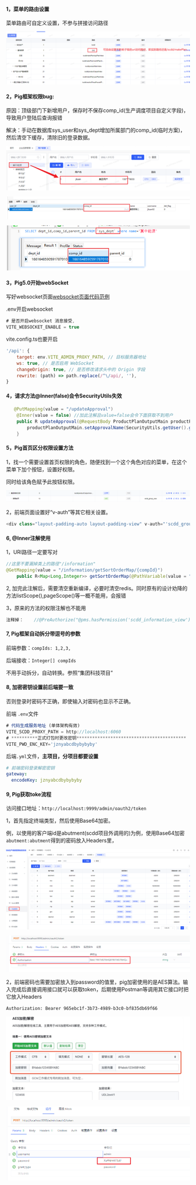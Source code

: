 #### 1，菜单的路由设置

菜单路由可自定义设置，不参与拼接访问路径

![1685698184188](note-images/1685698184188.png)

#### 2，Pig框架权限bug: 

原因：顶级部门下新增用户，保存时不保存comp_id(生产调度项目自定义字段)，导致用户登陆后查询报错

 解决：手动在数据库sys_user和sys_dept增加所属部门的comp_id(临时方案)，然后清空下缓存，清除旧的登录数据。

![1687245168365](note-images/1687245168365.png)

![1690770762033](note-images/1690770762033.png)

![1693897104626](note-images/1693897104626.png)

#### 3，Pig5.0开始webSocket

写好websocket页面<a href="Websocket">websocket页面代码范例</a>

.env开启websocket

```js
# 是否开启websocket 消息接受,
VITE_WEBSOCKET_ENABLE = true
```

vite.config.ts也要开启

```javascript
'/api': {
    target: env.VITE_ADMIN_PROXY_PATH, // 目标服务器地址
    ws: true, // 是否启用 WebSocket
    changeOrigin: true, // 是否修改请求头中的 Origin 字段
    rewrite: (path) => path.replace(/^\/api/, ''),
}
```

#### 4，请求方法@Inner(false)会令SecurityUtils失效

```java
   @PutMapping(value = "/updateApproval")
	@Inner(value = false) //加此注解且value=false会令下面获取不到用户
    public R updateApproval(@RequestBody ProductPlanOutputMain productPlanOutputMain){
        productPlanOutputMain.setApprovalName(SecurityUtils.getUser().getName());
    }
```

#### 5，Pig首页区分权限设置方法

1，找一个需要设置首页权限的角色，随便找到一个这个角色对应的菜单，在这个菜单下加个按钮，设置好权限。

同时给该角色赋予此按钮权限。

![1695021653908](note-images/1695021653908.png)

2，前端页面设置好“v-auth”等其它相关设置。

```javascript
<div class="layout-padding-auto layout-padding-view" v-auth="'scdd_group_view'">
```

#### 6, @Inner注解使用

1，URI路径一定要写对

```java
//这里不要漏掉类上的路径"/information"	
@GetMapping(value = "/information/getSortOrderMap/{compId}")  
	public R<Map<Long,Integer>> getSortOrderMap(@PathVariable(value = "compId") Long compId, @RequestHeader(SecurityConstants.FROM) String from);

```

2, 加完此注解后，需要清空重新编译，必要时清空redis。同时原有的设计劝降的方法listScope(),pageScope()等一概不能用，会报错

3，原来的方法的权限注解也不能用

```java
注释掉：    //@PreAuthorize("@pms.hasPermission('scdd_information_view')" )

```

#### 7, Pig框架自动拆分带逗号的参数

前端参数：```compIds: 1,2,3,```

后端接收：```Integer[] compIds```

不用手动拆分，自动转换。参照“集团科技项目”

#### 8, 加密密钥设置前后端要一致

否则登录时密码不正确，即使输入对密码也显示不正确。

前端 `.env`文件

```javascript
# 代码生成服务地址 (单体架构有效)
VITE_SCDD_PROXY_PATH = http://localhost:6060
# **********正式打包时更改密钥******************************************
VITE_PWD_ENC_KEY='jznyabcdbybybyby'
```

后端`.yml`文件，**主项目，分项目都要设置**

```yaml
# 前端密码登录解密密钥
gateway:
  encodeKey: jznyabcdbybybyby
```

#### 9, Pig获取toke流程

访问接口地址：`http://localhost:9999/admin/oauth2/token`

1，首先指定终端类型，然后使用Base64加密。

例，以使用的客户端id是abutment(scdd项目外调用的)为例，使用Base64加密` abutment:abutment`得到的密码放入Headers里，

![1705903702748](note-images/1705903702748.png)

![1705905246895](note-images/1705905246895.png)

2，前端密码也需要加密放入到password的值里，pig加密使用的是AES算法。输入完成后直接调用接口就可以获取token，后期使用Postman等调用其它接口时把它放入Headers 

```txt
Authorization: Bearer 965ebc1f-3b73-4989-b3c0-bf835db69f66
```

![1705905454887](note-images/1705905454887.png)

![1705905429947](note-images/1705905429947.png)

